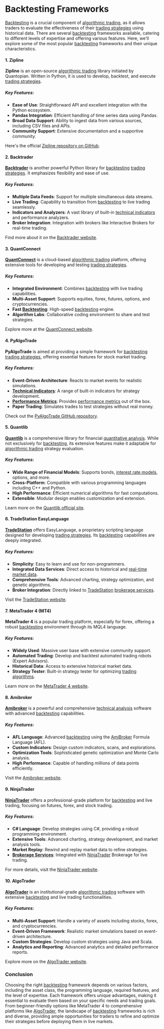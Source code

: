 # Backtesting Frameworks

[Backtesting](../b/backtesting.md) is a crucial component of [algorithmic trading](../a/algorithmic_trading.md), as it allows traders to evaluate the effectiveness of their [trading strategies](../t/trading_strategies.md) using historical data. There are several [backtesting](../b/backtesting.md) frameworks available, catering to different levels of expertise and offering various features. Here, we'll explore some of the most popular [backtesting](../b/backtesting.md) frameworks and their unique characteristics.

#### 1. **Zipline**

**Zipline** is an open-source [algorithmic trading](../a/algorithmic_trading.md) library initiated by Quantopian. Written in Python, it is used to develop, backtest, and execute [trading strategies](../t/trading_strategies.md).

##### Key Features:
- **Ease of Use**: Straightforward API and excellent integration with the Python ecosystem.
- **Pandas Integration**: Efficient handling of time series data using Pandas.
- **Broad Data Support**: Ability to ingest data from various sources, including CSV files and APIs.
- **Community Support**: Extensive documentation and a supportive community.

Here's the official [Zipline repository on GitHub](https://github.com/quantopian/zipline).

#### 2. **Backtrader**

**[Backtrader](../b/backtrader.md)** is another powerful Python library for [backtesting](../b/backtesting.md) [trading strategies](../t/trading_strategies.md). It emphasizes flexibility and ease of use.

##### Key Features:
- **Multiple Data Feeds**: Support for multiple simultaneous data streams.
- **Live Trading**: Capability to transition from [backtesting](../b/backtesting.md) to live trading seamlessly.
- **Indicators and Analyzers**: A vast library of built-in [technical indicators](../t/technical_indicators.md) and performance analyzers.
- **Broker Integration**: Integration with brokers like Interactive Brokers for real-time trading.

Find more about it on the [Backtrader website](https://www.backtrader.com/).

#### 3. **QuantConnect**

**[QuantConnect](../q/quantconnect.md)** is a cloud-based [algorithmic trading](../a/algorithmic_trading.md) platform, offering extensive tools for developing and testing [trading strategies](../t/trading_strategies.md).

##### Key Features:
- **Integrated Environment**: Combines [backtesting](../b/backtesting.md) with live trading capabilities.
- **Multi-Asset Support**: Supports equities, forex, futures, options, and cryptocurrencies.
- **Fast [Backtesting](../b/backtesting.md)**: High-speed [backtesting](../b/backtesting.md) engine.
- **Algorithm Labs**: Collaborative coding environment to share and test strategies.

Explore more at the [QuantConnect website](https://www.quantconnect.com/).

#### 4. **PyAlgoTrade**

**PyAlgoTrade** is aimed at providing a simple framework for [backtesting](../b/backtesting.md) [trading strategies](../t/trading_strategies.md), offering essential features for stock market trading.

##### Key Features:
- **Event-Driven Architecture**: Reacts to market events for realistic simulations.
- **[Technical Indicators](../t/technical_indicators.md)**: A range of built-in indicators for strategy development.
- **[Performance Metrics](../p/performance_metrics.md)**: Provides [performance metrics](../p/performance_metrics.md) out of the box.
- **Paper Trading**: Simulates trades to test strategies without real money.

Check out the [PyAlgoTrade GitHub repository](https://github.com/gbeced/pyalgotrade).

#### 5. **Quantlib**

**[Quantlib](../q/quantlib.md)** is a comprehensive library for financial [quantitative analysis](../q/quantitative_analysis.md). While not exclusively for [backtesting](../b/backtesting.md), its extensive features make it adaptable for [algorithmic trading](../a/algorithmic_trading.md) strategy evaluation.

##### Key Features:
- **Wide Range of Financial Models**: Supports bonds, [interest rate models](../i/interest_rate_models.md), options, and more.
- **Cross-Platform**: Compatible with various programming languages including C++ and Python.
- **High Performance**: Efficient numerical algorithms for fast computations.
- **Extensible**: Modular design enables customization and extension.

Learn more on the [Quantlib official site](https://www.quantlib.org/).

#### 6. **TradeStation EasyLanguage**

**[TradeStation](../t/tradestation.md)** offers EasyLanguage, a proprietary scripting language designed for developing [trading strategies](../t/trading_strategies.md). Its [backtesting](../b/backtesting.md) capabilities are deeply integrated.

##### Key Features:
- **Simplicity**: Easy to learn and use for non-programmers.
- **Integrated Data Services**: Direct access to historical and [real-time market data](../r/real-time_market_data.md).
- **Comprehensive Tools**: Advanced charting, strategy optimization, and genetic algorithms.
- **Broker Integration**: Directly linked to [TradeStation](../t/tradestation.md) [brokerage services](../b/brokerage_services.md).

Visit the [TradeStation website](https://www.tradestation.com/).

#### 7. **MetaTrader 4 (MT4)**

**MetaTrader 4** is a popular trading platform, especially for forex, offering a robust [backtesting](../b/backtesting.md) environment through its MQL4 language.

##### Key Features:
- **Widely Used**: Massive user base with extensive community support.
- **Automated Trading**: Develop and backtest automated trading robots (Expert Advisors).
- **Historical Data**: Access to extensive historical market data.
- **Strategy Tester**: Built-in strategy tester for optimizing [trading algorithms](../t/trading_algorithms.md).

Learn more on the [MetaTrader 4 website](https://www.metatrader4.com/).

#### 8. **Amibroker**

**[Amibroker](../a/amibroker.md)** is a powerful and comprehensive [technical analysis](../t/technical_analysis.md) software with advanced [backtesting](../b/backtesting.md) capabilities.

##### Key Features:
- **AFL Language**: Advanced [backtesting](../b/backtesting.md) using the [AmiBroker](../a/amibroker.md) Formula Language (AFL).
- **Custom Indicators**: Design custom indicators, scans, and explorations.
- **Optimization Tools**: Sophisticated genetic optimization and Monte Carlo analysis.
- **High Performance**: Capable of handling millions of data points efficiently.

Visit the [Amibroker website](http://www.amibroker.com/).

#### 9. **NinjaTrader**

**[NinjaTrader](../n/ninjatrader.md)** offers a professional-grade platform for [backtesting](../b/backtesting.md) and live trading, focusing on futures, forex, and stock trading.

##### Key Features:
- **C# Language**: Develop strategies using C#, providing a robust programming environment.
- **Extensive Tools**: Advanced charting, strategy development, and market analysis tools.
- **Market Replay**: Rewind and replay market data to refine strategies.
- **[Brokerage Services](../b/brokerage_services.md)**: Integrated with [NinjaTrader](../n/ninjatrader.md) Brokerage for live trading.

For more details, visit the [NinjaTrader website](https://ninjatrader.com/).

#### 10. **AlgoTrader**

**[AlgoTrader](../a/algotrader.md)** is an institutional-grade [algorithmic trading](../a/algorithmic_trading.md) software with extensive [backtesting](../b/backtesting.md) and live trading functionalities.

##### Key Features:
- **Multi-Asset Support**: Handle a variety of assets including stocks, forex, and cryptocurrencies.
- **Event-Driven Framework**: Realistic market simulations based on event-driven architecture.
- **Custom Strategies**: Develop custom strategies using Java and Scala.
- **Analytics and Reporting**: Advanced analytics and detailed performance reports.

Explore more on the [AlgoTrader website](https://www.algotrader.com/).

### Conclusion

Choosing the right [backtesting](../b/backtesting.md) framework depends on various factors, including the asset class, the programming language, required features, and the level of expertise. Each framework offers unique advantages, making it essential to evaluate them based on your specific needs and trading goals. From beginner-friendly options like MetaTrader 4 to comprehensive platforms like [AlgoTrader](../a/algotrader.md), the landscape of [backtesting](../b/backtesting.md) frameworks is rich and diverse, providing ample opportunities for traders to refine and optimize their strategies before deploying them in live markets.